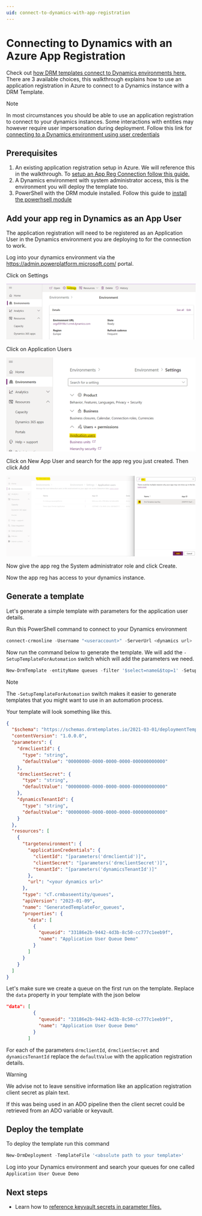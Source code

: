 ```yaml
---
uid: connect-to-dynamics-with-app-registration
---
```


# Connecting to Dynamics with an Azure App Registration

Check out [how DRM templates connect to Dynamics environments here.](xref:target-dynamics-instance)
There are 3 available choices, this walkthrough explains how to use an application 
registration in Azure to connect to a Dynamics instance with a DRM Template.

>[!NOTE]
> In most circumstances you should be able to use an application registration 
to connect to your dynamics instances.  Some interactions with entities may however
require user impersonation during deployment. 
Follow this link for [connecting to a Dynamics environment using user credentials](xref:connect-to-dynamics-with-usercreds)

## Prerequisites

1.  An existing application registration setup in Azure. We will reference this in 
the walkthrough. To [setup an App Reg Connection follow this guide.](xref:setup-app-reg-connection)
2.  A Dynamics environment with system administrator access, this is the environment
 you will deploy the template too.
3. PowerShell with the DRM module installed. Follow this guide to 
[install the powerhsell module](xref:install-powerhsell-module)

## Add your app reg in Dynamics as an App User

The application registration will need to be registered as an Application User in the Dynamics 
environment you are deploying to for the connection to work.

Log into your dynamics environment via the https://admin.powerplatform.microsoft.com/ portal.

Click on Settings

![Admin Portal](../images/dyn_envSettings.png "Dynamics Environment Settings")

Click on Application Users

![Admin Portal App Users](../images/dyn_envSettings_appusers.png "Dynamics App Users")

Click on New App User and search for the app reg you just created. Then click Add

![Admin Portal Add an App User](../images/dyn_envSettings_appusersAdd.png "Dynamics App Users Add")

Now give the app reg the System administrator role and click Create.

Now the app reg has access to your dynamics instance.

## Generate a template

Let's generate a simple template with parameters for the application user details.

Run this PowerShell command to connect to your Dynamics environment

```powershell
connect-crmonline -Username "<useraccount>" -ServerUrl <dynamics url>
```

Now run the command below to generate the template. We will add the 
```-SetupTemplateForAutomation``` switch which will add the parameters we need.

```powershell
New-DrmTemplate -entityName queues -filter '$select=name&$top=1' -SetupTemplateForAutomation
```

>[!NOTE]
> The ```-SetupTemplateForAutomation``` switch makes it easier to generate templates 
that you might want to use in an automation process.

Your template will look something like this.

```json
{
  "$schema": "https://schemas.drmtemplates.io/2021-03-01/deploymentTemplate.json#",
  "contentVersion": "1.0.0.0",
  "parameters": {
    "drmclientId": {
      "type": "string",
      "defaultValue": "00000000-0000-0000-0000-000000000000"
    },
    "drmclientSecret": {
      "type": "string",
      "defaultValue": "00000000-0000-0000-0000-000000000000"
    },
    "dynamicsTenantId": {
      "type": "string",
      "defaultValue": "00000000-0000-0000-0000-000000000000"
    }
  },
  "resources": [
    {
      "targetenvironment": {
        "applicationCredentials": {
          "clientId": "[parameters('drmclientid')]",
          "clientSecret": "[parameters('drmclientSecret')]",
          "tenantId": "[parameters('dynamicsTenantId')]"
        },
        "url": "<your dynamics url>"
      },
      "type": "cT.crmbaseentity/queues",
      "apiVersion": "2023-01-09",
      "name": "GeneratedTemplateFor_queues",
      "properties": {
        "data": [
          {
            "queueid": "33186e2b-9442-4d3b-8c50-cc777c1eeb9f",
            "name": "Application User Queue Demo"
          }
        ]
      }
    }
  ]
}
```

Let's make sure we create a queue on the first run on the template.  Replace the 
```data``` property in your template with the json below

```json
"data": [
          {
            "queueid": "33186e2b-9442-4d3b-8c50-cc777c1eeb9f",
            "name": "Application User Queue Demo"
          }
        ]
```

For each of the parameters ```drmclientId```, ```drmclientSecret``` and ```dynamicsTenantId``` 
replace the ```defaultValue``` with the application registration details.

>[!WARNING]
> We advise not to leave sensitive information like an application registration client secret
> as plain text.
> 
> If this was being used in an ADO pipeline then the client secret could be retrieved from
> an ADO variable or keyvault.

## Deploy the template

To deploy the template run this command

```powershell
New-DrmDeployment -TemplateFile '<absolute path to your template>'
```

Log into your Dynamics environment and search your queues 
for one called ```Application User Queue Demo```

## Next steps

- Learn how to [reference keyvault secrets in parameter files.](xref:reference-keyvault-secrets)